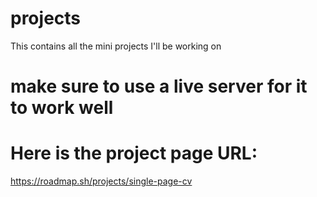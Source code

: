 # projects
This contains all the mini projects I'll be working on
# make sure to use a live server for it to work well
# Here is the project page URL:
https://roadmap.sh/projects/single-page-cv
